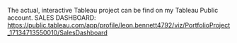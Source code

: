 The actual, interactive Tableau project can be find on my Tableau Public account.
SALES DASHBOARD: https://public.tableau.com/app/profile/leon.bennett4792/viz/PortfolioProject_17134713550010/SalesDashboard
